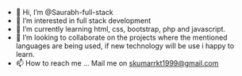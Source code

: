 - 👋 Hi, I’m @Saurabh-full-stack
- 👀 I’m interested in full stack development
- 🌱 I’m currently learning html, css, bootstrap, php and javascript. 
- 💞️ I’m looking to collaborate on the projects where the mentioned languages are being used, if new technology will be use i happy to learn. 
- 📫 How to reach me ... Mail me on skumarrkt1999@gmail.com

<!---
Saurabh-full-stack/Saurabh-full-stack is a ✨ special ✨ repository because its `README.md` (this file) appears on your GitHub profile.
You can click the Preview link to take a look at your changes.
--->
